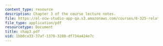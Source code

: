 ```yaml
---
content_type: resource
description: Chapter 3 of the course lecture notes.
file: https://ol-ocw-studio-app-qa.s3.amazonaws.com/courses/8-325-relativistic-quantum-field-theory-iii-spring-2003/1bb0ca3337af13703289df734a424e7c_chap3.pdf
file_type: application/pdf
resourcetype: Document
title: chap3.pdf
uid: 1bb0ca33-37af-1370-3289-df734a424e7c
---
```

